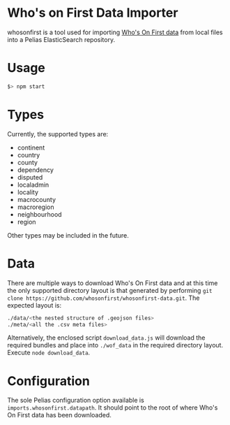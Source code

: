 # Who's on First Data Importer

whosonfirst is a tool used for importing [Who's On First data](https://whosonfirst.mapzen.com/) from local files into a Pelias ElasticSearch repository.

# Usage

```bash
$> npm start
```

# Types

Currently, the supported types are:

- continent
- country
- county
- dependency
- disputed
- localadmin
- locality
- macrocounty
- macroregion
- neighbourhood
- region

Other types may be included in the future.  

# Data

There are multiple ways to download Who's On First data and at this time the only supported directory layout is that generated by performing `git clone https://github.com/whosonfirst/whosonfirst-data.git`.  The expected layout is:

```bash
./data/<the nested structure of .geojson files>
./meta/<all the .csv meta files>
```

Alternatively, the enclosed script `download_data.js` will download the required bundles and place into `./wof_data` in the required directory layout.  Execute `node download_data`.  

# Configuration

The sole Pelias configuration option available is `imports.whosonfirst.datapath`.  It should point to the root of where Who's On First data has been downloaded.  
